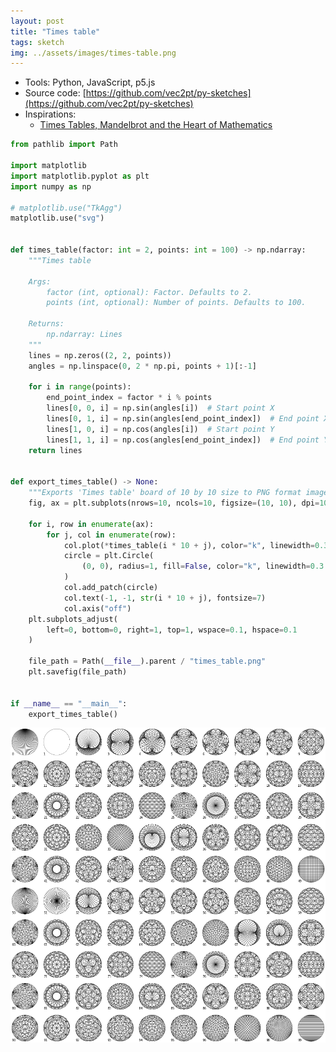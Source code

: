 ```yaml
---
layout: post
title: "Times table"
tags: sketch
img: ../assets/images/times-table.png
---
```


- Tools: Python, JavaScript, p5.js
- Source code: [https://github.com/vec2pt/py-sketches](https://github.com/vec2pt/py-sketches)
- Inspirations:
    - [Times Tables, Mandelbrot and the Heart of Mathematics](https://www.youtube.com/watch?v=qhbuKbxJsk8)


```python
from pathlib import Path

import matplotlib
import matplotlib.pyplot as plt
import numpy as np

# matplotlib.use("TkAgg")
matplotlib.use("svg")


def times_table(factor: int = 2, points: int = 100) -> np.ndarray:
    """Times table

    Args:
        factor (int, optional): Factor. Defaults to 2.
        points (int, optional): Number of points. Defaults to 100.

    Returns:
        np.ndarray: Lines
    """
    lines = np.zeros((2, 2, points))
    angles = np.linspace(0, 2 * np.pi, points + 1)[:-1]

    for i in range(points):
        end_point_index = factor * i % points
        lines[0, 0, i] = np.sin(angles[i])  # Start point X
        lines[0, 1, i] = np.sin(angles[end_point_index])  # End point X
        lines[1, 0, i] = np.cos(angles[i])  # Start point Y
        lines[1, 1, i] = np.cos(angles[end_point_index])  # End point Y
    return lines


def export_times_table() -> None:
    """Exports 'Times table' board of 10 by 10 size to PNG format image."""
    fig, ax = plt.subplots(nrows=10, ncols=10, figsize=(10, 10), dpi=100)

    for i, row in enumerate(ax):
        for j, col in enumerate(row):
            col.plot(*times_table(i * 10 + j), color="k", linewidth=0.3)
            circle = plt.Circle(
                (0, 0), radius=1, fill=False, color="k", linewidth=0.3
            )
            col.add_patch(circle)
            col.text(-1, -1, str(i * 10 + j), fontsize=7)
            col.axis("off")
    plt.subplots_adjust(
        left=0, bottom=0, right=1, top=1, wspace=0.1, hspace=0.1
    )

    file_path = Path(__file__).parent / "times_table.png"
    plt.savefig(file_path)


if __name__ == "__main__":
    export_times_table()

```

![times-table1.png](../assets/images/times-table1.png)


<div>
    <script src="../assets/js/times-table.js"></script>
</div>
